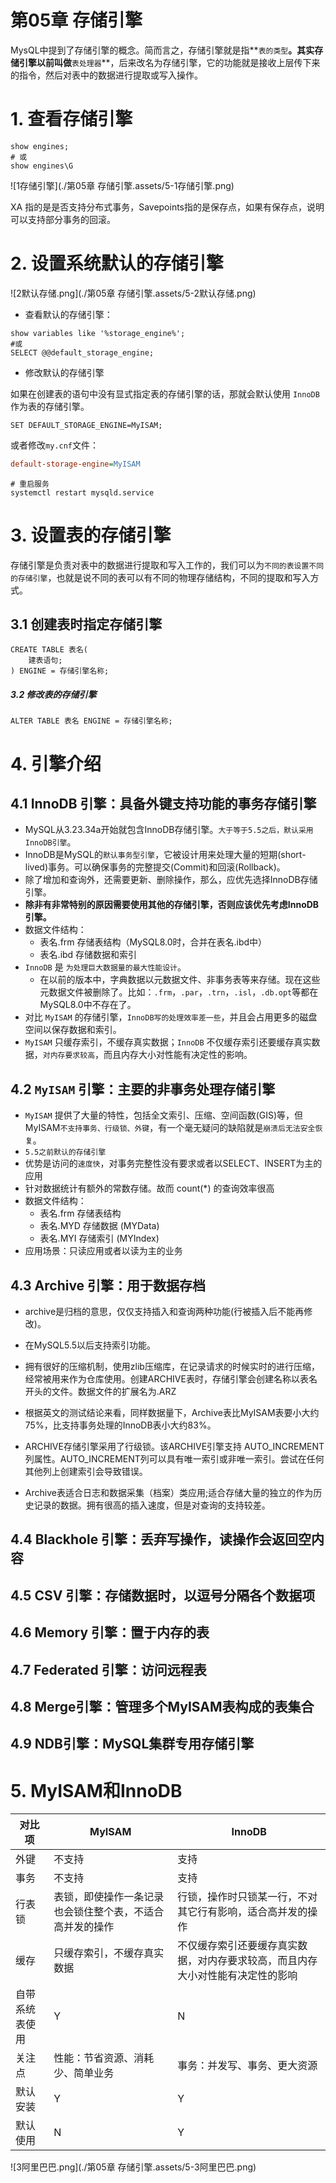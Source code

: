 # 第05章 存储引擎

MysQL中提到了存储引擎的概念。简而言之，存储引擎就是指**`表的类型`**。其实存储引擎以前叫做**`表处理器`**，后来改名为存储引擎，它的功能就是接收上层传下来的指令，然后对表中的数据进行提取或写入操作。



# 1. 查看存储引擎

```mysql
show engines;
# 或
show engines\G
```

![1存储引擎](./第05章 存储引擎.assets/5-1存储引擎.png)

XA 指的是是否支持分布式事务，Savepoints指的是保存点，如果有保存点，说明可以支持部分事务的回滚。



# 2. 设置系统默认的存储引擎

![2默认存储.png](./第05章 存储引擎.assets/5-2默认存储.png)

- 查看默认的存储引擎：

```mysql
show variables like '%storage_engine%'; 
#或
SELECT @@default_storage_engine;
```

- 修改默认的存储引擎

如果在创建表的语句中没有显式指定表的存储引擎的话，那就会默认使用 `InnoDB` 作为表的存储引擎。

```mysql
SET DEFAULT_STORAGE_ENGINE=MyISAM;
```

或者修改`my.cnf`文件：

```ini
default-storage-engine=MyISAM 
```

```shell
# 重启服务 
systemctl restart mysqld.service
```



# 3. 设置表的存储引擎

存储引擎是负责对表中的数据进行提取和写入工作的，我们可以为`不同的表设置不同的存储引擎`，也就是说不同的表可以有不同的物理存储结构，不同的提取和写入方式。



## 3.1 创建表时指定存储引擎

```mysql
CREATE TABLE 表名(
    建表语句; 
) ENGINE = 存储引擎名称;
```



##### 3.2 修改表的存储引擎

```mysql
ALTER TABLE 表名 ENGINE = 存储引擎名称;
```



# 4. 引擎介绍

## 4.1 InnoDB 引擎：具备外键支持功能的事务存储引擎

- MySQL从3.23.34a开始就包含InnoDB存储引擎。`大于等于5.5之后，默认采用InnoDB引擎`。 
- InnoDB是MySQL的`默认事务型引擎`，它被设计用来处理大量的短期(short-lived)事务。可以确保事务的完整提交(Commit)和回滚(Rollback)。
- 除了增加和查询外，还需要更新、删除操作，那么，应优先选择InnoDB存储引擎。
- **除非有非常特别的原因需要使用其他的存储引擎，否则应该优先考虑InnoDB引擎。**
- 数据文件结构：
  - 表名.frm 存储表结构（MySQL8.0时，合并在表名.ibd中）
  - 表名.ibd 存储数据和索引
- `InnoDB` 是 `为处理巨大数据量的最大性能设计`。
  - 在以前的版本中，字典数据以元数据文件、非事务表等来存储。现在这些元数据文件被删除了。比如：`.frm`，`.par`，`.trn`，`.isl`，`.db.opt`等都在MySQL8.0中不存在了。
- 对比 `MyISAM` 的存储引擎，`InnoDB写的处理效率差一些`，并且会占用更多的磁盘空间以保存数据和索引。
- `MyISAM` 只缓存索引，不缓存真实数据；`InnoDB` 不仅缓存索引还要缓存真实数据，`对内存要求较高`，而且内存大小对性能有决定性的影响。



## 4.2 `MyISAM` 引擎：主要的非事务处理存储引擎

- `MyISAM` 提供了大量的特性，包括全文索引、压缩、空间函数(GIS)等，但MyISAM`不支持事务、行级锁、外键`，有一个毫无疑问的缺陷就是`崩溃后无法安全恢复`。 
- `5.5之前默认的存储引擎`
- 优势是访问的`速度快`，对事务完整性没有要求或者以SELECT、INSERT为主的应用
- 针对数据统计有额外的常数存储。故而 count(*) 的查询效率很高
- 数据文件结构：
  - 表名.frm 存储表结构
  - 表名.MYD 存储数据 (MYData)
  - 表名.MYI 存储索引 (MYIndex)
- 应用场景：只读应用或者以读为主的业务



## 4.3 Archive 引擎：用于数据存档

- archive是归档的意思，仅仅支持插入和查询两种功能(行被插入后不能再修改)。

- 在MySQL5.5以后支持索引功能。

- 拥有很好的压缩机制，使用zlib压缩库，在记录请求的时候实时的进行压缩，经常被用来作为仓库使用。创建ARCHIVE表时，存储引擎会创建名称以表名开头的文件。数据文件的扩展名为.ARZ

- 根据英文的测试结论来看，同样数据量下，Archive表比MyISAM表要小大约75%，比支持事务处理的InnoDB表小大约83%。

- ARCHIVE存储引擎采用了行级锁。该ARCHIVE引擎支持 AUTO_INCREMENT列属性。AUTO_INCREMENT列可以具有唯一索引或非唯一索引。尝试在任何其他列上创建索引会导致错误。

- Archive表适合日志和数据采集（档案）类应用;适合存储大量的独立的作为历史记录的数据。拥有很高的插入速度，但是对查询的支持较差。

## 4.4 Blackhole 引擎：丢弃写操作，读操作会返回空内容 

## 4.5 CSV 引擎：存储数据时，以逗号分隔各个数据项

## 4.6 Memory 引擎：置于内存的表

## 4.7 Federated 引擎：访问远程表 

## 4.8 Merge引擎：管理多个MyISAM表构成的表集合 

## 4.9 NDB引擎：MySQL集群专用存储引擎

# 5. MyISAM和InnoDB

| 对比项         | **MyISAM**                                               | **InnoDB**                                                   |
| -------------- | -------------------------------------------------------- | ------------------------------------------------------------ |
| 外键           | 不支持                                                   | 支持                                                         |
| 事务           | 不支持                                                   | 支持                                                         |
| 行表锁         | 表锁，即使操作一条记录也会锁住整个表，不适合高并发的操作 | 行锁，操作时只锁某一行，不对其它行有影响，适合高并发的操作   |
| 缓存           | 只缓存索引，不缓存真实数据                               | 不仅缓存索引还要缓存真实数据，对内存要求较高，而且内存大小对性能有决定性的影响 |
| 自带系统表使用 | Y                                                        | N                                                            |
| 关注点         | 性能：节省资源、消耗少、简单业务                         | 事务：并发写、事务、更大资源                                 |
| 默认安装       | Y                                                        | Y                                                            |
| 默认使用       | N                                                        | Y                                                            |

![3阿里巴巴.png](./第05章 存储引擎.assets/5-3阿里巴巴.png)